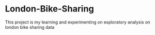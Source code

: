# London-Bike-Sharing
This project is my learning and experimenting on exploratory analysis on london bike sharing data 
